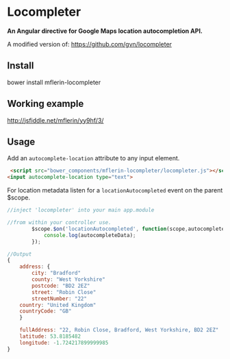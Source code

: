 # Locompleter

**An Angular directive for Google Maps location autocompletion API.**

A modified version of: https://github.com/gvn/locompleter

## Install

bower install mflerin-locompleter

## Working example
http://jsfiddle.net/mflerin/yy9hf/3/

## Usage

Add an `autocomplete-location` attribute to any input element.

```html
 <script src="bower_components/mflerin-locompleter/locompleter.js"></script>
<input autocomplete-location type="text">
```

For location metadata listen for a `locationAutocompleted` event on the parent $scope.
```javascript
//inject 'locompleter' into your main app.module

//from within your controller use.
        $scope.$on('locationAutocompleted', function(scope,autocompleteData) {
            console.log(autocompleteData);
        });
```



```javascript
//Output
{
    address: {
        city: "Bradford"
        county: "West Yorkshire"
        postcode: "BD2 2EZ"
        street: "Robin Close"
        streetNumber: "22"
	country: "United Kingdom"
	countryCode: "GB"
    }

    fullAddress: "22, Robin Close, Bradford, West Yorkshire, BD2 2EZ"
    latitude: 53.8185482
    longitude: -1.724217899999985
}
```
